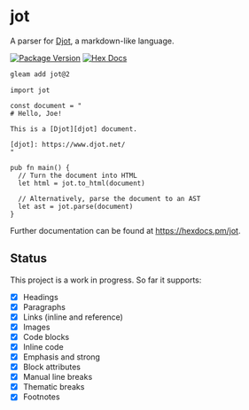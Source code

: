 # jot

A parser for [Djot][djot], a markdown-like language.

[djot]: https://djot.net/

[![Package Version](https://img.shields.io/hexpm/v/jot)](https://hex.pm/packages/jot)
[![Hex Docs](https://img.shields.io/badge/hex-docs-ffaff3)](https://hexdocs.pm/jot/)

```sh
gleam add jot@2
```
```gleam
import jot

const document = "
# Hello, Joe!

This is a [Djot][djot] document.

[djot]: https://www.djot.net/
"

pub fn main() {
  // Turn the document into HTML
  let html = jot.to_html(document)

  // Alternatively, parse the document to an AST
  let ast = jot.parse(document)
}
```

Further documentation can be found at <https://hexdocs.pm/jot>.

## Status

This project is a work in progress. So far it supports:

- [x] Headings
- [x] Paragraphs
- [x] Links (inline and reference)
- [x] Images
- [x] Code blocks
- [x] Inline code
- [x] Emphasis and strong
- [x] Block attributes
- [x] Manual line breaks
- [x] Thematic breaks
- [x] Footnotes
